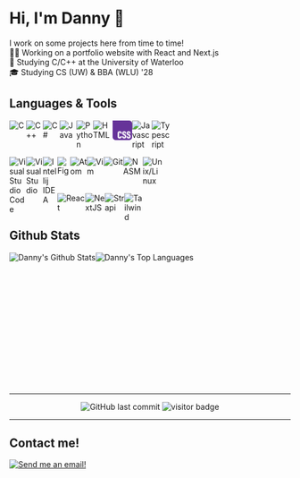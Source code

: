# Hi, I'm Danny 👋

I work on some projects here from time to time!
<br>
🧑‍💻 Working on a portfolio website with React and Next.js
<br>
📖 Studying C/C++ at the University of Waterloo
<br>
🎓 Studying CS (UW) & BBA (WLU) '28

## Languages & Tools

[<img align="left" alt="C" width="30px" src="https://upload.wikimedia.org/wikipedia/commons/thumb/1/18/C_Programming_Language.svg/695px-C_Programming_Language.svg.png" />](https://www.cprogramming.com/)
[<img align="left" alt="C++" width="30px" src="https://isocpp.org/assets/images/cpp_logo.png" />](https://isocpp.org/)
[<img align="left" alt="C#" width="30px" src="https://upload.wikimedia.org/wikipedia/commons/thumb/b/bd/Logo_C_sharp.svg/910px-Logo_C_sharp.svg.png" />](https://learn.microsoft.com/en-us/dotnet/csharp/)
[<img align="left" alt="Java" width="30px" src="https://upload.wikimedia.org/wikipedia/en/thumb/3/30/Java_programming_language_logo.svg/1200px-Java_programming_language_logo.svg.png" />](https://www.oracle.com/ca-en/java/technologies/)
[<img align="left" alt="Python" width="30px" src="https://upload.wikimedia.org/wikipedia/commons/thumb/c/c3/Python-logo-notext.svg/640px-Python-logo-notext.svg.png" />](https://www.python.org/)
[<img align="left" alt="HTML" width="35px" src="https://upload.wikimedia.org/wikipedia/commons/thumb/6/61/HTML5_logo_and_wordmark.svg/1200px-HTML5_logo_and_wordmark.svg.png" />]()
[<img align="left" alt="CSS" width="35px" src="https://raw.githubusercontent.com/github/explore/6c6508f34230f0ac0d49e847a326429eefbfc030/topics/css/css.png" />]()
[<img align="left" alt="Javascript" width="35px" src="https://cdn.iconscout.com/icon/free/png-256/free-javascript-2038874-1720087.png" />]()
[<img align="left" alt="Typescript" width="35px" src="https://upload.wikimedia.org/wikipedia/commons/thumb/4/4c/Typescript_logo_2020.svg/2048px-Typescript_logo_2020.svg.png" />]()

<br />
<br />
<br>

[<img align="left" alt="Visual Studio Code" width="30px" src="https://upload.wikimedia.org/wikipedia/commons/thumb/9/9a/Visual_Studio_Code_1.35_icon.svg/2048px-Visual_Studio_Code_1.35_icon.svg.png" />](https://code.visualstudio.com/)
[<img align="left" alt="Visual Studio" width="30px" src="https://upload.wikimedia.org/wikipedia/commons/thumb/2/2c/Visual_Studio_Icon_2022.svg/1200px-Visual_Studio_Icon_2022.svg.png" />](https://visualstudio.microsoft.com/)
[<img align="left" alt="Intellij IDEA" width="26px" src="https://upload.wikimedia.org/wikipedia/commons/thumb/9/9c/IntelliJ_IDEA_Icon.svg/1024px-IntelliJ_IDEA_Icon.svg.png" />](https://www.jetbrains.com/idea/)
[<img align="left" alt="Figma" width="23px" height="35px" src="https://upload.wikimedia.org/wikipedia/commons/thumb/3/33/Figma-logo.svg/1200px-Figma-logo.svg.png" />]()
[<img align="left" alt="Atom" width="30px" src="https://raw.githubusercontent.com/zeke/atom-icon/master/old-icon/2.png" />](https://atom.io/)
[<img align="left" alt="Vim" width="30px" src="https://upload.wikimedia.org/wikipedia/commons/thumb/9/9f/Vimlogo.svg/1022px-Vimlogo.svg.png" />](https://www.vim.org/)
[<img align="left" alt="Git" width="35px" src="https://git-scm.com/images/logos/downloads/Git-Icon-1788C.png" />]()
[<img align="left" alt="NASM" width="35px" src="https://www.herminos.site/_next/static/media/NASM.60abf161.svg" />](https://www.nasm.us/)
[<img align="left" alt="Unix/Linux" width="35px" src="https://upload.wikimedia.org/wikipedia/commons/thumb/3/35/Tux.svg/1200px-Tux.svg.png" />]()


<br />
<br />
<br>

[<img align="left" alt="React" width="50px" src="https://download.logo.wine/logo/React_(web_framework)/React_(web_framework)-Logo.wine.png" />]()
[<img align="left" alt="NextJS" width="35px" src="https://www.datocms-assets.com/98835/1684410508-image-7.png" />]()
[<img align="left" alt="Strapi" width="35px" src="https://images.spr.so/cdn-cgi/imagedelivery/j42No7y-dcokJuNgXeA0ig/32f3a89c-99c4-466f-8536-dd75f65fa320/Strapi-Monogram/w=256,quality=90,fit=scale-down" />]()
[<img align="left" alt="Tailwind" width="35px" src="https://upload.wikimedia.org/wikipedia/commons/thumb/d/d5/Tailwind_CSS_Logo.svg/2560px-Tailwind_CSS_Logo.svg.png" />]()


<br />
<br />

## Github Stats   

<p align="center">    
   <img align="left" alt="Danny's Github Stats" src="https://github-readme-stats.vercel.app/api?username=Danh295&show_icons=true&hide_border=true&bg_color=020122&title_color=48AF40&text_color=C3C3C3&icon_color=4ABB41&border_radius=30" />
   <img align="left" alt="Danny's Top Languages" src="https://github-readme-stats.vercel.app/api/top-langs/?username=Danh295&show_icons=true&hide_border=true&bg_color=020122&title_color=48AF40&text_color=C3C3C3&icon_color=4ABB41&border_radius=30" />
</p>

<br />
<br />
<br />
<br />
<br />
<br />
<br />
<br />
<br />
<br />
<br />
<br />
<br />
<br />

---

<p  align="center">
  <img src="https://img.shields.io/github/last-commit/Danh295/Danh295" alt="GitHub last commit"/>
  <img src="https://pageview.vercel.app/?github_user=Danh295" alt="visitor badge"/>
</p>

---

## Contact me!
[<img alt="Send me an email!" width="120px" src="https://ssl.gstatic.com/ui/v1/icons/mail/rfr/logo_gmail_lockup_dark_1x_r2.png" />](mailto:hudanny295@gmail.com/)

